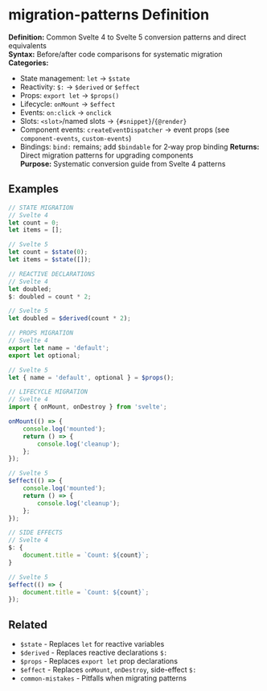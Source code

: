 # migration-patterns Definition

**Definition:** Common Svelte 4 to Svelte 5 conversion patterns and
direct equivalents  
**Syntax:** Before/after code comparisons for systematic migration  
**Categories:**

- State management: `let` → `$state`
- Reactivity: `$:` → `$derived` or `$effect`
- Props: `export let` → `$props()`
- Lifecycle: `onMount` → `$effect`
- Events: `on:click` → `onclick`
- Slots: `<slot>`/named slots → `{#snippet}`/`{@render}`
- Component events: `createEventDispatcher` → event props (see
  `component-events`, `custom-events`)
- Bindings: `bind:` remains; add `$bindable` for 2‑way prop binding
  **Returns:** Direct migration patterns for upgrading components  
  **Purpose:** Systematic conversion guide from Svelte 4 patterns

## Examples

```js
// STATE MIGRATION
// Svelte 4
let count = 0;
let items = [];

// Svelte 5
let count = $state(0);
let items = $state([]);

// REACTIVE DECLARATIONS
// Svelte 4
let doubled;
$: doubled = count * 2;

// Svelte 5
let doubled = $derived(count * 2);

// PROPS MIGRATION
// Svelte 4
export let name = 'default';
export let optional;

// Svelte 5
let { name = 'default', optional } = $props();

// LIFECYCLE MIGRATION
// Svelte 4
import { onMount, onDestroy } from 'svelte';

onMount(() => {
	console.log('mounted');
	return () => {
		console.log('cleanup');
	};
});

// Svelte 5
$effect(() => {
	console.log('mounted');
	return () => {
		console.log('cleanup');
	};
});

// SIDE EFFECTS
// Svelte 4
$: {
	document.title = `Count: ${count}`;
}

// Svelte 5
$effect(() => {
	document.title = `Count: ${count}`;
});
```

## Related

- `$state` - Replaces `let` for reactive variables
- `$derived` - Replaces reactive declarations `$:`
- `$props` - Replaces `export let` prop declarations
- `$effect` - Replaces `onMount`, `onDestroy`, side-effect `$:`
- `common-mistakes` - Pitfalls when migrating patterns
